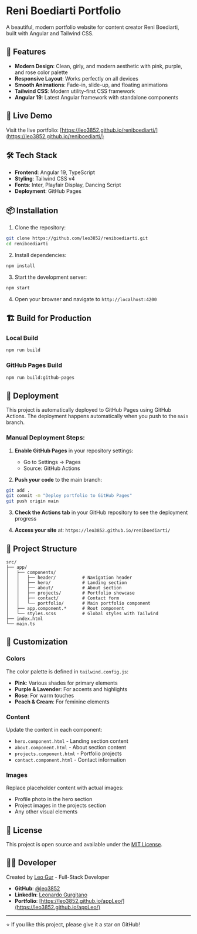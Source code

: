 # Reni Boediarti Portfolio

A beautiful, modern portfolio website for content creator Reni Boediarti, built with Angular and Tailwind CSS.

## 🎨 Features

- **Modern Design**: Clean, girly, and modern aesthetic with pink, purple, and rose color palette
- **Responsive Layout**: Works perfectly on all devices
- **Smooth Animations**: Fade-in, slide-up, and floating animations
- **Tailwind CSS**: Modern utility-first CSS framework
- **Angular 19**: Latest Angular framework with standalone components

## 🚀 Live Demo

Visit the live portfolio: [https://leo3852.github.io/reniboediarti/](https://leo3852.github.io/reniboediarti/)

## 🛠️ Tech Stack

- **Frontend**: Angular 19, TypeScript
- **Styling**: Tailwind CSS v4
- **Fonts**: Inter, Playfair Display, Dancing Script
- **Deployment**: GitHub Pages

## 📦 Installation

1. Clone the repository:
```bash
git clone https://github.com/leo3852/reniboediarti.git
cd reniboediarti
```

2. Install dependencies:
```bash
npm install
```

3. Start the development server:
```bash
npm start
```

4. Open your browser and navigate to `http://localhost:4200`

## 🏗️ Build for Production

### Local Build
```bash
npm run build
```

### GitHub Pages Build
```bash
npm run build:github-pages
```

## 🚀 Deployment

This project is automatically deployed to GitHub Pages using GitHub Actions. The deployment happens automatically when you push to the `main` branch.

### Manual Deployment Steps:

1. **Enable GitHub Pages** in your repository settings:
   - Go to Settings → Pages
   - Source: GitHub Actions

2. **Push your code** to the main branch:
```bash
git add .
git commit -m "Deploy portfolio to GitHub Pages"
git push origin main
```

3. **Check the Actions tab** in your GitHub repository to see the deployment progress

4. **Access your site** at: `https://leo3852.github.io/reniboediarti/`

## 📁 Project Structure

```
src/
├── app/
│   ├── components/
│   │   ├── header/          # Navigation header
│   │   ├── hero/            # Landing section
│   │   ├── about/           # About section
│   │   ├── projects/        # Portfolio showcase
│   │   ├── contact/         # Contact form
│   │   └── portfolio/       # Main portfolio component
│   ├── app.component.*      # Root component
│   └── styles.scss          # Global styles with Tailwind
├── index.html
└── main.ts
```

## 🎨 Customization

### Colors
The color palette is defined in `tailwind.config.js`:
- **Pink**: Various shades for primary elements
- **Purple & Lavender**: For accents and highlights
- **Rose**: For warm touches
- **Peach & Cream**: For feminine elements

### Content
Update the content in each component:
- `hero.component.html` - Landing section content
- `about.component.html` - About section content
- `projects.component.html` - Portfolio projects
- `contact.component.html` - Contact information

### Images
Replace placeholder content with actual images:
- Profile photo in the hero section
- Project images in the projects section
- Any other visual elements

## 📝 License

This project is open source and available under the [MIT License](LICENSE).

## 👨‍💻 Developer

Created by [Leo Gur](https://github.com/leo3852) - Full-Stack Developer

- **GitHub**: [@leo3852](https://github.com/leo3852)
- **LinkedIn**: [Leonardo Gurgitano](https://linkedin.com/in/LeonardoGurgitano)
- **Portfolio**: [https://leo3852.github.io/appLeo/](https://leo3852.github.io/appLeo/)

---

⭐ If you like this project, please give it a star on GitHub!
